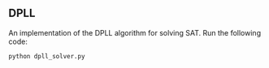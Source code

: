 ## DPLL

An implementation of the DPLL algorithm for solving SAT. 
Run the following code:
```
python dpll_solver.py
```
